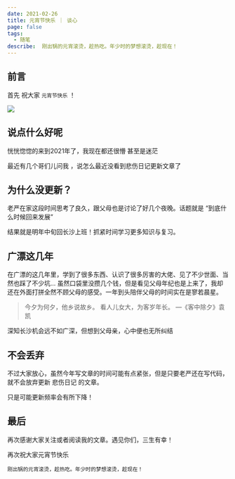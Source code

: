```yaml
---
date: 2021-02-26
title: 元宵节快乐 ｜ 谈心
page: false
tags:
  - 随笔
describe:  刚出锅的元宵滚烫，趁热吃。年少时的梦想滚烫，趁现在！
---
```


## 前言

首先 祝大家 `元宵节快乐` ！

![](http://img.lovemysoul.vip/images/Filedata-1614330874187.png)

## 说点什么好呢

恍恍惚惚的来到2021年了，我现在都还很懵 甚至是迷茫

最近有几个哥们儿问我 ，说怎么最近没看到悲伤日记更新文章了

## 为什么没更新？

老严在家这段时间思考了良久，跟父母也是讨论了好几个夜晚。话题就是 “到底什么时候回来发展”

结果就是明年中旬回长沙上班！抓紧时间学习更多知识与复习。

## 广漂这几年

在广漂的这几年里，学到了很多东西、认识了很多厉害的大佬、见了不少世面、当然也踩了不少坑... 虽然口袋里没攒几个钱，但是看见父母年纪也是上来了，我却还在外面打拼全然不顾父母的感受。一年到头陪伴父母的时间实在是寥若晨星。

> 今夕为何夕，他乡说故乡。
> 看人儿女大，为客岁年长。
> —《客中除夕》袁凯

深知长沙机会远不如广深，但想到父母亲，心中便也无所纠结

## 不会丢弃

不过大家放心，虽然今年写文章的时间可能有点紧张，但是只要老严还在写代码，就不会放弃更新 悲伤日记 的文章。

只是可能更新频率会有所下降！

## 最后

再次感谢大家关注或者阅读我的文章。遇见你们，三生有幸！

再次祝大家元宵节快乐

 `刚出锅的元宵滚烫，趁热吃。年少时的梦想滚烫，趁现在！`

<Comment/>